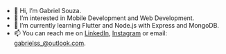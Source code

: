 - 👋 Hi, I’m Gabriel Souza.
- 👀 I’m interested in Mobile Development and Web Development.
- 🌱 I’m currently learning Flutter and Node.js with Express and MongoDB.
- 📫 You can reach me on [LinkedIn](https://www.linkedin.com/in/gabrielsouza007/), [Instagram](https://www.instagram.com/binhosouza/) or email: gabrielss_@outlook.com.

<!---
gsouza97/gsouza97 is a ✨ special ✨ repository because its `README.md` (this file) appears on your GitHub profile.
You can click the Preview link to take a look at your changes.
--->
